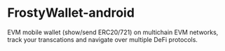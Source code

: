 # FrostyWallet-android
EVM mobile wallet (show/send ERC20/721) on multichain EVM networks, track your transcations and navigate over multiple DeFi protocols.

